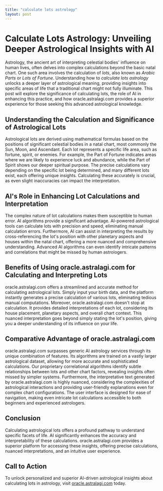 ```yaml
---
title: "calculate lots astrology"
layout: post
---
```


# Calculate Lots Astrology: Unveiling Deeper Astrological Insights with AI

Astrology, the ancient art of interpreting celestial bodies' influence on human lives, often delves into complex calculations beyond the basic natal chart.  One such area involves the calculation of *lots*, also known as *Arabic Parts* or *Lots of Fortune*.  Understanding how to *calculate lots astrology* unlocks a deeper layer of astrological meaning, providing insights into specific areas of life that a traditional chart might not fully illuminate.  This post will explore the significance of calculating lots, the role of AI in enhancing this practice, and how oracle.astralagi.com provides a superior experience for those seeking this advanced astrological knowledge.

## Understanding the Calculation and Significance of Astrological Lots

Astrological lots are derived using mathematical formulas based on the positions of significant celestial bodies in a natal chart, most commonly the Sun, Moon, and Ascendant.  Each lot represents a specific life area, such as fortune, spirit, or enemies.  For example, the Part of Fortune indicates areas where we are likely to experience luck and abundance, while the Part of Spirit shows our deeper spiritual purpose.  The precise calculations vary depending on the specific lot being determined, and many different lots exist, each offering unique insights. Calculating these accurately is crucial, as even slight inaccuracies can impact the interpretation.

## AI's Role in Enhancing Lot Calculations and Interpretation

The complex nature of lot calculations makes them susceptible to human error. AI algorithms provide a significant advantage.  AI-powered astrological tools can calculate lots with precision and speed, eliminating manual calculation errors. Furthermore, AI can assist in interpreting the results by cross-referencing the lot's position with other planetary aspects and houses within the natal chart, offering a more nuanced and comprehensive understanding.  Advanced AI algorithms can even identify intricate patterns and correlations that might be missed by human astrologers.


## Benefits of Using oracle.astralagi.com for Calculating and Interpreting Lots

oracle.astralagi.com offers a streamlined and accurate method for calculating astrological lots.  Simply input your birth data, and the platform instantly generates a precise calculation of various lots, eliminating tedious manual computations.  Moreover, oracle.astralagi.com doesn't stop at calculation.  It provides detailed interpretations of each lot, considering its house placement, planetary aspects, and overall chart context. This nuanced interpretation goes beyond simply stating the lot's position, giving you a deeper understanding of its influence on your life.

## Comparative Advantage of oracle.astralagi.com

oracle.astralagi.com surpasses generic AI astrology services through its unique combination of features.  Its algorithms are trained on a vastly larger astrological dataset, allowing for more accurate and sophisticated calculations.  Our proprietary correlational algorithms identify subtle relationships between lots and other chart factors, revealing insights often missed by simpler systems.  Furthermore, the interpretative text generated by oracle.astralagi.com is highly nuanced, considering the complexities of astrological interactions and providing user-friendly explanations even for complex chart configurations.  The user interface is designed for ease of navigation, making even intricate lot calculations accessible to both beginners and experienced astrologers.

## Conclusion

Calculating astrological lots offers a profound pathway to understand specific facets of life.  AI significantly enhances the accuracy and interpretability of these calculations. oracle.astralagi.com provides a superior platform for accessing these insights, offering precise calculations, nuanced interpretations, and an intuitive user experience.

## Call to Action

To unlock personalized and superior AI-driven astrological insights about calculating lots in astrology, visit [oracle.astralagi.com](https://oracle.astralagi.com) today.